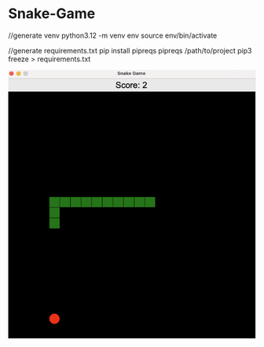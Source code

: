 # Snake-Game

//generate venv python3.12 -m venv env
source env/bin/activate  

//generate requirements.txt pip install pipreqs
pipreqs /path/to/project pip3 freeze > requirements.txt

<img src="Snake Game demo.png">

